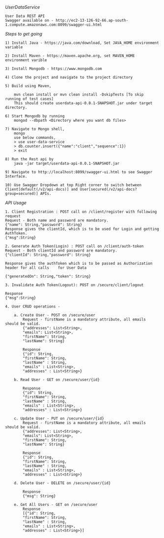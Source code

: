 *UserDataService*
	
	User Data REST API
	Swagger available on - http://ec2-13-126-92-66.ap-south-1.compute.amazonaws.com:8099/swagger-ui.html

*Steps to get going*
	
	1) Install Java - https://java.com/download, Set JAVA_HOME environment variable
	
	2) Install Maven - https://maven.apache.org, set MAVEN_HOME environment varible
	
	3) Install Mongodb - https://www.mongodb.com
		
	4) Clone the project and navigate to the project directory	
		
	5) Build using Maven,
	
		mvn clean install or mvn clean install -DskipTests [To skip running of test cases]
		This should create userdata-api-0.0.1-SNAPSHOT.jar under target directory.
		
	6) Start Mongodb by running 
		mongod --dbpath <Directory where you want db files>
	
	7) Navigate to Mongo shell, 
		mongo
		use below commands,
		> use user-data-service  
		> db.counter.insert({"name":"client","sequence":1})
		> exit
		
	8) Run the Rest api by 
		java -jar target/userdata-api-0.0.1-SNAPSHOT.jar
		
	9) Navigate to http://localhost:8099/swagger-ui.html to see Swagger Interface.
	
	10) Use Swagger Dropdown at top Right corner to switch between Client[default(/v2/api-docs)] and User[secured(/v2/api-docs?group=secured)] APIs.
	

*API Usage*

	1. Client Registration : POST call on /client/register with following request
	Request - Both name and password are mandatory.
	{"name": String,"password": String}
	Response gives the clientId, which is to be used for Login and getting AuthToken. 
	{"msg":String}

	2. Generate Auth Token(Login) : POST call on /client/auth-token
	Request - Both clientId and password are mandatory.
	{"clientId": String,"password": String}

	Response gives the authToken which is to be passed as Authorization header for all calls 	for User Data

	{"generatedOn": String,"token": String}
	
	3. Invalidate Auth Token(Logout): POST on /secure/client/logout
	
	Response 
	{"msg":String}

	4. User CRUD operations - 

		a. Create User - POST on /secure/user
			Request - firstName is a mandatory attribute, all emails should be valid.
			{"addresses": List<String>,
			"emails": List<String>,
			"firstName": String,
			"lastName": String}
		
			Response 
			{"id": String,
			"firstName": String,
			"lastName" : String,
			"emails" : List<String>,
			"addresses" : List<String>}
	
		b. Read User - GET on /secure/user/{id}
		
			Response 
			{"id": String,
			"firstName": String,
			"lastName" : String,
			"emails" : List<String>,
			"addresses" : List<String>}
	
		c. Update User - PUT on /secure/user/{id}
			Request - firstName is a mandatory attribute, all emails should be valid.
			{"addresses": List<String>,
			"emails": List<String>,
			"firstName": String,
			"lastName": String}
		
			Response 
			{"id": String,
			"firstName": String,
			"lastName" : String,
			"emails" : List<String>,
			"addresses" : List<String>}
	
		d. Delete User - DELETE on /secure/user/{id}
		
			Response 
			{"msg": String}
	
		e. Get All Users - GET on /secure/user
			Response
			[{"id": String,
			"firstName": String,
			"lastName" : String,
			"emails" : List<String>,
			"addresses" : List<String>}]
	
	


